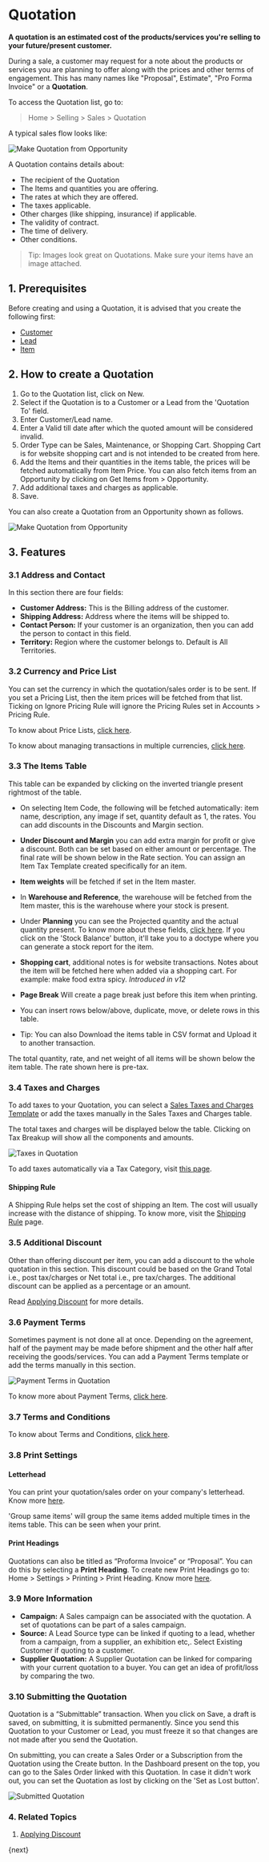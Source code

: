 <!-- add-breadcrumbs -->
# Quotation

**A quotation is an estimated cost of the products/services you're selling to your future/present customer.** 

During a sale, a customer may request for a note about the products
or services you are planning to offer along with the prices and other terms
of engagement. This has many names like "Proposal", Estimate", "Pro Forma
Invoice" or a **Quotation**.

To access the Quotation list, go to:
> Home > Selling > Sales > Quotation

A typical sales flow looks like:

<img class="screenshot" alt="Make Quotation from Opportunity" src="{{docs_base_url}}/assets/img/selling/selling-flow-quo.png">

A Quotation contains details about:

  * The recipient of the Quotation
  * The Items and quantities you are offering.
  * The rates at which they are offered.
  * The taxes applicable.
  * Other charges (like shipping, insurance) if applicable.
  * The validity of contract.
  * The time of delivery.
  * Other conditions.

> Tip: Images look great on Quotations. Make sure your items have an image attached.


## 1. Prerequisites
Before creating and using a Quotation, it is advised that you create the following first:

* [Customer](/docs/user/manual/en/CRM/customer)
* [Lead](/docs/user/manual/en/CRM/lead)
* [Item](/docs/user/manual/en/stock/item)

## 2. How to create a Quotation
1. Go to the Quotation list, click on New.
2. Select if the Quotation is to a Customer or a Lead from the 'Quotation To' field.
3. Enter Customer/Lead name.
1. Enter a Valid till date after which the quoted amount will be considered invalid.
1. Order Type can be Sales, Maintenance, or Shopping Cart. Shopping Cart is for website shopping cart and is not intended to be created from here.
4. Add the Items and their quantities in the items table, the prices will be fetched automatically from Item Price. You can also fetch items from an Opportunity by clicking on Get Items from > Opportunity.
5. Add additional taxes and charges as applicable.
6. Save.

You can also create a Quotation from an Opportunity shown as follows.

<img class="screenshot" alt="Make Quotation from Opportunity" src="{{docs_base_url}}/assets/img/selling/make-quote-from-opp.png">

## 3. Features

### 3.1 Address and Contact
In this section there are four fields:

* **Customer Address:** This is the Billing address of the customer.
* **Shipping Address:** Address where the items will be shipped to.
* **Contact Person:** If your customer is an organization, then you can add the person to contact in this field.
* **Territory:** Region where the customer belongs to. Default is All Territories. 

### 3.2 Currency and Price List
You can set the currency in which the quotation/sales order is to be sent. If you set a Pricing List, then the item prices will be fetched from that list. Ticking on Ignore Pricing Rule will ignore the Pricing Rules set in Accounts > Pricing Rule.

To know about Price Lists, [click here](/docs/user/manual/en/stock/price-lists).

To know about managing transactions in multiple currencies, [click here](/docs/user/manual/en/accounts/articles/managing-transactions-in-multiple-currency).

### 3.3 The Items Table
This table can be expanded by clicking on the inverted triangle present rightmost of the table.

* On selecting Item Code, the following will be fetched automatically: item name, description, any image if set, quantity default as 1, the rates. You can add discounts in the Discounts and Margin section. 
* **Under Discount and Margin** you can add extra margin for profit or give a discount. Both can be set based on either amount or percentage. The final rate will be shown below in the Rate section. You can assign an Item Tax Template created specifically for an item.
* **Item weights** will be fetched if set in the Item master.
* In **Warehouse and Reference**, the warehouse will be fetched from the Item master, this is the warehouse where your stock is present.
* Under **Planning** you can see the Projected quantity and the actual quantity present. To know more about these fields, [click here](/docs/user/manual/en/stock/projected-quantity). If you click on the 'Stock Balance' button, it'll take you to a doctype where you can generate a stock report for the item.
* **Shopping cart**, additional notes is for website transactions. Notes about the item will be fetched here when added via a shopping cart. For example: make food extra spicy. *Introduced in v12*
* **Page Break** Will create a page break just before this item when printing.

* You can insert rows below/above, duplicate, move, or delete rows in this table.

* Tip: You can also Download the items table in CSV format and Upload it to another transaction.

The total quantity, rate, and net weight of all items will be shown below the item table. The rate shown here is pre-tax.

### 3.4 Taxes and Charges
To add taxes to your Quotation, you can select a [Sales Taxes and Charges Template](/docs/user/manual/en/selling/sales-taxes-and-charges-template) or add the taxes manually in the Sales Taxes and Charges table.

The total taxes and charges will be displayed below the table. Clicking on Tax Breakup will show all the components and amounts.

<img class="screenshot" alt="Taxes in Quotation" src="{{docs_base_url}}/assets/img/selling/quotation-taxes.png">

To add taxes automatically via a Tax Category, visit [this page](/docs/user/manual/en/accounts/tax-category).

#### Shipping Rule
A Shipping Rule helps set the cost of shipping an Item. The cost will usually increase with the distance of shipping. To know more, visit the [Shipping Rule](/docs/user/manual/en/selling/shipping-rule) page.

### 3.5 Additional Discount
Other than offering discount per item, you can add a discount to the whole quotation in this section. This discount could be based on the Grand Total i.e., post tax/charges or Net total i.e., pre tax/charges. The additional discount can be applied as a percentage or an amount.

Read [Applying Discount](/docs/user/manual/en/selling/articles/applying-discount) for more details.

### 3.6 Payment Terms
Sometimes payment is not done all at once. Depending on the agreement, half of the payment may be made before shipment and the other half after receiving the goods/services. You can add a Payment Terms template or add the terms manually in this section.

<img class="screenshot" alt="Payment Terms in Quotation" src="{{docs_base_url}}/assets/img/selling/quotation-payment-terms.png">

To know more about Payment Terms, [click here](/docs/user/manual/en/accounts/payment-terms).

### 3.7 Terms and Conditions
To know about Terms and Conditions, [click here](/docs/user/manual/en/setting-up/print/terms-and-conditions).

### 3.8 Print Settings
#### Letterhead
You can print your quotation/sales order on your company's letterhead. Know more [here](/docs/user/manual/en/setting-up/print/letter-head).

'Group same items' will group the same items added multiple times in the items table. This can be seen when your print.

#### Print Headings
Quotations can also be titled as “Proforma Invoice” or “Proposal”.
You can do this by selecting a **Print Heading**. To create new Print Headings go to: Home > Settings > Printing > Print Heading. Know more [here](/docs/user/manual/en/setting-up/print/print-headings).

### 3.9 More Information
* **Campaign:** A Sales campaign can be associated with the quotation. A set of quotations can be part of a sales campaign.
* **Source:** A Lead Source type can be linked if quoting to a lead, whether from a campaign, from a supplier, an exhibition etc,. Select Existing Customer if quoting to a customer.
* **Supplier Quotation:** A Supplier Quotation can be linked for comparing with your current quotation to a buyer. You can get an idea of profit/loss by comparing the two.

### 3.10 Submitting the Quotation
Quotation is a “Submittable” transaction. When you click on Save, a draft is saved, on submitting, it is submitted permanently. Since you send this Quotation to
your Customer or Lead, you must freeze it so that changes are not made after
you send the Quotation.

On submitting, you can create a Sales Order or a Subscription from the Quotation using the Create button. In the Dashboard present on the top, you can go to the Sales Order linked with this Quotation. In case it didn't work out, you can set the Quotation as lost by clicking on the 'Set as Lost button'.

<img class="screenshot" alt="Submitted Quotation" src="{{docs_base_url}}/assets/img/selling/submitted-quotation.png">

### 4. Related Topics
1. [Applying Discount](/docs/user/manual/en/selling/articles/applying-discount)

{next}
